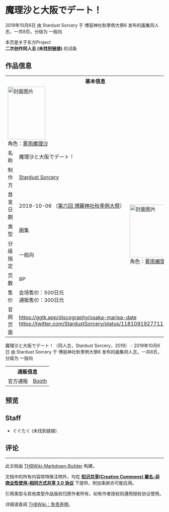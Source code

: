 # 魔理沙と大阪でデート！

<!-- source html: G:\repos\THBWiki-Markdown-Builder\THBWikiMarkdown\Temp\main\5\53\ns0%3A%E9%AD%94%E7%90%86%E6%B2%99%E3%81%A8%E5%A4%A7%E9%98%AA%E3%81%A7%E3%83%87%E3%83%BC%E3%83%88%EF%BC%81.html -->

2019年10月6日 由 Stardust Sorcery 于 博丽神社秋季例大祭6 发布的画集同人志，一共8页，分级为 一般向

本页是关于东方Project  
 **二次创作同人志 (未找到链接)** 的词条
## 作品信息

<table><tbody><tr><th colspan="3">基本信息</th></tr><tr><td class="cover-artwork-mobile" colspan="2"><a href="./文件-魔理沙と大阪でデート！封面.png.md" class="image" title="封面图片"><img alt="封面图片" src="https://upload.thwiki.cc/thumb/3/3c/%E9%AD%94%E7%90%86%E6%B2%99%E3%81%A8%E5%A4%A7%E9%98%AA%E3%81%A7%E3%83%87%E3%83%BC%E3%83%88%EF%BC%81%E5%B0%81%E9%9D%A2.png/119px-%E9%AD%94%E7%90%86%E6%B2%99%E3%81%A8%E5%A4%A7%E9%98%AA%E3%81%A7%E3%83%87%E3%83%BC%E3%83%88%EF%BC%81%E5%B0%81%E9%9D%A2.png" decoding="async" loading="lazy" width="119" height="168" srcset="https://upload.thwiki.cc/thumb/3/3c/%E9%AD%94%E7%90%86%E6%B2%99%E3%81%A8%E5%A4%A7%E9%98%AA%E3%81%A7%E3%83%87%E3%83%BC%E3%83%88%EF%BC%81%E5%B0%81%E9%9D%A2.png/178px-%E9%AD%94%E7%90%86%E6%B2%99%E3%81%A8%E5%A4%A7%E9%98%AA%E3%81%A7%E3%83%87%E3%83%BC%E3%83%88%EF%BC%81%E5%B0%81%E9%9D%A2.png 1.5x, https://upload.thwiki.cc/thumb/3/3c/%E9%AD%94%E7%90%86%E6%B2%99%E3%81%A8%E5%A4%A7%E9%98%AA%E3%81%A7%E3%83%87%E3%83%BC%E3%83%88%EF%BC%81%E5%B0%81%E9%9D%A2.png/238px-%E9%AD%94%E7%90%86%E6%B2%99%E3%81%A8%E5%A4%A7%E9%98%AA%E3%81%A7%E3%83%87%E3%83%BC%E3%83%88%EF%BC%81%E5%B0%81%E9%9D%A2.png 2x" data-file-width="516" data-file-height="729"></a><div class="cover-char">角色：<a href="./雾雨魔理沙.md" title="雾雨魔理沙">雾雨魔理沙</a></div></td>
</tr><tr><td class="label">名称</td><td colspan="2"> 魔理沙と大阪でデート！ </td></tr><tr><td class="label">制作方</td><td><a href="./Stardust_Sorcery.md" title="Stardust Sorcery">Stardust Sorcery</a></td><td class="cover-artwork" rowspan="6" style="min-width:168px;"><a href="./文件-魔理沙と大阪でデート！封面.png.md" class="image" title="封面图片"><img alt="封面图片" src="https://upload.thwiki.cc/thumb/3/3c/%E9%AD%94%E7%90%86%E6%B2%99%E3%81%A8%E5%A4%A7%E9%98%AA%E3%81%A7%E3%83%87%E3%83%BC%E3%83%88%EF%BC%81%E5%B0%81%E9%9D%A2.png/119px-%E9%AD%94%E7%90%86%E6%B2%99%E3%81%A8%E5%A4%A7%E9%98%AA%E3%81%A7%E3%83%87%E3%83%BC%E3%83%88%EF%BC%81%E5%B0%81%E9%9D%A2.png" decoding="async" loading="lazy" width="119" height="168" srcset="https://upload.thwiki.cc/thumb/3/3c/%E9%AD%94%E7%90%86%E6%B2%99%E3%81%A8%E5%A4%A7%E9%98%AA%E3%81%A7%E3%83%87%E3%83%BC%E3%83%88%EF%BC%81%E5%B0%81%E9%9D%A2.png/178px-%E9%AD%94%E7%90%86%E6%B2%99%E3%81%A8%E5%A4%A7%E9%98%AA%E3%81%A7%E3%83%87%E3%83%BC%E3%83%88%EF%BC%81%E5%B0%81%E9%9D%A2.png 1.5x, https://upload.thwiki.cc/thumb/3/3c/%E9%AD%94%E7%90%86%E6%B2%99%E3%81%A8%E5%A4%A7%E9%98%AA%E3%81%A7%E3%83%87%E3%83%BC%E3%83%88%EF%BC%81%E5%B0%81%E9%9D%A2.png/238px-%E9%AD%94%E7%90%86%E6%B2%99%E3%81%A8%E5%A4%A7%E9%98%AA%E3%81%A7%E3%83%87%E3%83%BC%E3%83%88%EF%BC%81%E5%B0%81%E9%9D%A2.png 2x" data-file-width="516" data-file-height="729"></a><div class="cover-char">角色：<a href="./雾雨魔理沙.md" title="雾雨魔理沙">雾雨魔理沙</a></div></td>
</tr><tr><td class="label">首发日期</td><td>2019-10-06&#160;（<a href="/展会作品列表?e=%E5%8D%9A%E4%B8%BD%E7%A5%9E%E7%A4%BE%E7%A7%8B%E5%AD%A3%E4%BE%8B%E5%A4%A7%E7%A5%AD%236">第六回 博麗神社秋季例大祭</a>）</td></tr><tr><td class="label">类型</td><td>画集</td></tr><tr><td class="label">分级指定</td><td>一般向</td></tr><tr><td class="label">页数</td><td>8P</td></tr><tr><td class="label">售价</td><td>会场售价：500日元<br>通贩售价：300日元</td></tr>
<tr><td class="label">官网页面</td><td colspan="2"><a rel="nofollow" class="external free" href="https://ggtk.app/discography/osaka-marisa-date">https://ggtk.app/discography/osaka-marisa-date</a><br><a rel="nofollow" class="external free" href="https://twitter.com/StardustSorcery/status/1181091927711571968">https://twitter.com/StardustSorcery/status/1181091927711571968</a></td></tr></tbody></table>

魔理沙と大阪でデート！（同人志，Stardust Sorcery，2019） - 2019年10月6日 由 Stardust Sorcery 于 博丽神社秋季例大祭6 发布的画集同人志，一共8页，分级为 一般向

<table><tbody><tr><th colspan="3">通贩信息</th></tr><tr><td class="label">官方通贩</td><td colspan="2"><a rel="nofollow" class="external text" href="https://stardust-sorcery.booth.pm/items/1598385">Booth</a></td></tr></tbody></table>


## 预览
## Staff
- ぐぐたく (未找到链接)

## 评论




---

此文档由 [THBWiki-Markdown-Builder](https://github.com/Delsin-Yu/THBWiki-Markdown-Builder) 构建。

文档中的所有内容除特殊注明外，均在 [**知识共享(Creative Commons) 署名-非商业性使用-相同方式共享 3.0 协议**](https://creativecommons.org/licenses/by-sa/3.0/deed.zh-hans) 下提供，附加条款亦可能应用。

引用类型与其他类型作品版权归原作者所有，如有作者授权则遵照授权协议使用。

详细请查阅 [THBWiki：免责声明](https://thbwiki.cc/THBWiki:%E5%85%8D%E8%B4%A3%E5%A3%B0%E6%98%8E)。

